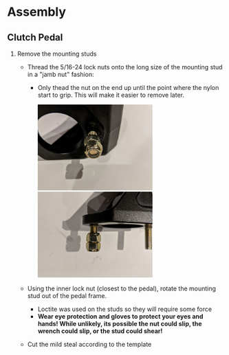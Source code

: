 # Assembly
## Clutch Pedal
1. Remove the mounting studs
    - Thread the 5/16-24 lock nuts onto the long size of the mounting stud in a "jamb nut" fashion:
        - Only thead the nut on the end up until the point where the nylon start to grip. This will make it easier to remove later.

            <img src="./Images/JambNutEnd.jpg" alt="JambNutEnd.jpg" height="200"/>
            <img src="./Images/JambNutTop.jpg" alt="JambNutTop.jpg" height="200"/>
    
    - Using the inner lock nut (closest to the pedal), rotate the mounting stud out of the pedal frame.
        - Loctite was used on the studs so they will require some force
        - **Wear eye protection and gloves to protect your eyes and hands! While unlikely, its possible the nut could slip, the wrench could slip, or the stud could shear!**
    - Cut the mild steal according to the template
